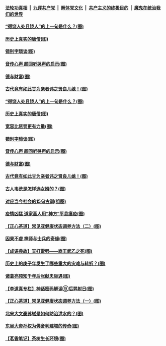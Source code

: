 

####  [法轮功真相](../../../../basic/blob/master/README.md?t=07030731) &nbsp;|&nbsp; [九评共产党](../../../../9ping.md/blob/master/README.md?t=07030731) &nbsp;|&nbsp; [解体党文化](../../../../jtdwh.md/blob/master/README.md?t=07030731)  &nbsp;|&nbsp; [共产主义的终极目的](../../../../gczydzjmd.md/blob/master/README.md?t=07030731) &nbsp;|&nbsp; [魔鬼在统治我们的世界](../../../../mgztzwmdsj.md/blob/master/README.md?t=07030731) 

#### [“得饶人处且饶人”的上一句是什么？(图)](../pages/p7/938333.md?t=07030731) 

#### [历史上真实的唐僧(图)](../pages/p7/938101.md?t=07030731) 

#### [错别字琐谈(图)](../pages/p7/938316.md?t=07030731) 

#### [音传心声 颜回听哭声的启示(图)](../pages/p7/938099.md?t=07030731) 

#### [德与财富(图)](../pages/p7/938218.md?t=07030731) 

#### [古代竟有如此甘为亲者讳之贤良儿媳！(图)](../pages/p7/938117.md?t=07030731) 

#### [“得饶人处且饶人”的上一句是什么？(图)](../pages/p7/938333.md?t=07030731) 

#### [历史上真实的唐僧(图)](../pages/p7/938101.md?t=07030731) 

#### [宽容比惩罚更有力量(图)](../pages/p7/938280.md?t=07030731) 

#### [错别字琐谈(图)](../pages/p7/938316.md?t=07030731) 

#### [音传心声 颜回听哭声的启示(图)](../pages/p7/938099.md?t=07030731) 

#### [德与财富(图)](../pages/p7/938218.md?t=07030731) 

#### [古代竟有如此甘为亲者讳之贤良儿媳！(图)](../pages/p7/938117.md?t=07030731) 

#### [古人韦诜是怎样选女婿的？(图)](../pages/p7/938100.md?t=07030731) 

#### [对应当今社会的15句古训(组图)](../pages/p7/938097.md?t=07030731) 

#### [疫情凶猛 道家高人用“神方”平息瘟疫(图)](../pages/p7/938004.md?t=07030731) 

#### [【正心茶道】常见亚健康状态调养方法（二）(图)](../pages/p7/937559.md?t=07030731) 

#### [因果不虚 禅师与士兵的奇缘(图)](../pages/p7/938092.md?t=07030731) 

#### [【成语典故】天打雷劈——商王武乙之死(图)](../pages/p7/937782.md?t=07030731) 

#### [历史上的庚子年发生了哪些重大的灾难与转折？(图)](../pages/p7/937991.md?t=07030731) 

#### [诸葛亮预知千年后张献忠际遇(图)](../pages/p7/937564.md?t=07030731) 

#### [【李道真专栏】神话密码解读⑨后羿射日(图)](../pages/p7/937560.md?t=07030731) 

#### [【正心茶道】常见亚健康状态调养方法（一）(图)](../pages/p7/937556.md?t=07030731) 

#### [北宋大文豪苏轼是如何防治洪水的？(图)](../pages/p7/937874.md?t=07030731) 

#### [东吴大帝孙权为佛舍利建塔的传奇(图)](../pages/p7/937764.md?t=07030731) 

#### [【茗香笔记】茶树生长环境(图)](../pages/p7/937562.md?t=07030731) 

